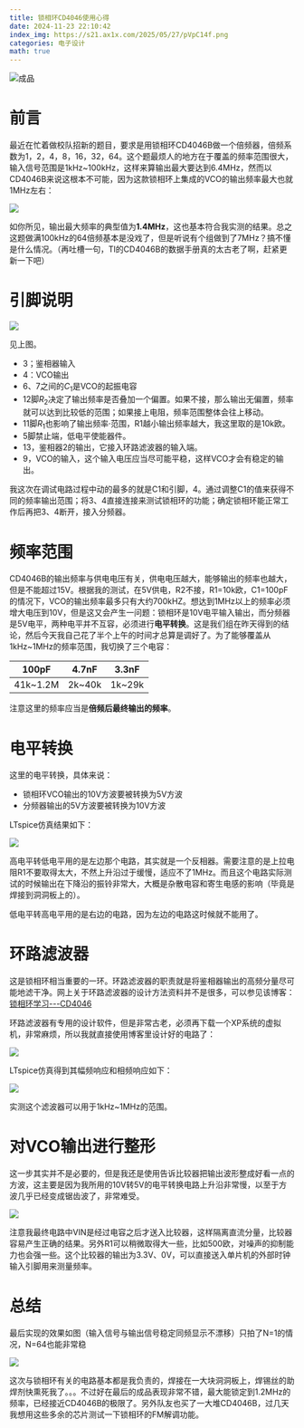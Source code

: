 ```yaml
---
title: 锁相环CD4046使用心得
date: 2024-11-23 22:10:42
index_img: https://s21.ax1x.com/2025/05/27/pVpC14f.png
categories: 电子设计
math: true
---
```


![成品](https://i.imgur.com/ZpUo6qu.jpg)

# 前言
最近在忙着做校队招新的题目，要求是用锁相环CD4046B做一个倍频器，倍频系数为1，2，4，8，16，32，64。这个题最烦人的地方在于覆盖的频率范围很大，输入信号范围是1kHz~100kHz，这样来算输出最大要达到6.4MHz，然而以CD4046B来说这根本不可能，因为这款锁相环上集成的VCO的输出频率最大也就1MHz左右：

![](https://i.imgur.com/51pBwa3.png)

如你所见，输出最大频率的典型值为**1.4MHz**，这也基本符合我实测的结果。总之这题做满100kHz的64倍频基本是没戏了，但是听说有个组做到了7MHz？搞不懂是什么情况。（再吐槽一句，TI的CD4046B的数据手册真的太古老了啊，赶紧更新一下吧）

# 引脚说明

![](https://i.imgur.com/Z91APjn.png)

见上图。

- 3；鉴相器输入
- 4：VCO输出
- 6、7之间的$C_1$是VCO的起振电容
- 12脚$R_2$决定了输出频率是否叠加一个偏置。如果不接，那么输出无偏置，频率就可以达到比较低的范围；如果接上电阻，频率范围整体会往上移动。
- 11脚$R_1$也影响了输出频率·范围，R1越小输出频率越大，我这里取的是10k欧。
- 5脚禁止端，低电平使能器件。
- 13，鉴相器2的输出，它接入环路滤波器的输入端。
- 9，VCO的输入，这个输入电压应当尽可能平稳，这样VCO才会有稳定的输出。

我这次在调试电路过程中动的最多的就是C1和引脚，4。通过调整C1的值来获得不同的频率输出范围；将3、4直接连接来测试锁相环的功能；确定锁相环能正常工作后再把3、4断开，接入分频器。

# 频率范围

CD4046B的输出频率与供电电压有关，供电电压越大，能够输出的频率也越大，但是不能超过15V。根据我的测试，在5V供电，R2不接，R1=10k欧，C1=100pF的情况下，VCO的输出频率最多只有大约700kHZ。想达到1MHz以上的频率必须增大电压到10V，但是这又会产生一问题：锁相环是10V电平输入输出，而分频器是5V电平，两种电平并不互容，必须进行**电平转换**。这是我们组在昨天得到的结论，然后今天我自己花了半个上午的时间才总算是调好了。为了能够覆盖从1kHz~1MHz的频率范围，我切换了三个电容：

| 100pF | 4.7nF | 3.3nF |
|-------|-------|-------|
| 41k~1.2M | 2k~40k | 1k~29k |

注意这里的频率应当是**倍频后最终输出的频率**。

# 电平转换

这里的电平转换，具体来说：

- 锁相环VCO输出的10V方波要被转换为5V方波
- 分频器输出的5V方波要被转换为10V方波

LTspice仿真结果如下：

![](https://i.imgur.com/3vQpjKX.png)

高电平转低电平用的是左边那个电路，其实就是一个反相器。需要注意的是上拉电阻R1不要取得太大，不然上升沿过于缓慢，适应不了1MHz。而且这个电路实际测试的时候输出在下降沿的振铃非常大，大概是杂散电容和寄生电感的影响（毕竟是焊接到洞洞板上的）。

低电平转高电平用的是右边的电路，因为左边的电路这时候就不能用了。

# 环路滤波器

这是锁相环相当重要的一环。环路滤波器的职责就是将鉴相器输出的高频分量尽可能地滤干净。网上关于环路滤波器的设计方法资料并不是很多，可以参见该博客：[锁相环学习---CD4046](https://www.cnblogs.com/qm1412/p/18222379)

环路滤波器有专用的设计软件，但是非常古老，必须再下载一个XP系统的虚拟机，非常麻烦，所以我就直接使用博客里设计好的电路了：

![](https://i.imgur.com/yCQpeqy.jpg)

LTspice仿真得到其幅频响应和相频响应如下：

![](https://i.imgur.com/LWBPZIo.png)

实测这个滤波器可以用于1kHz~1MHz的范围。

# 对VCO输出进行整形

这一步其实并不是必要的，但是我还是使用告诉比较器把输出波形整成好看一点的方波，这主要是因为我所用的10V转5V的电平转换电路上升沿非常慢，以至于方波几乎已经变成锯齿波了，非常难受。

![](https://i.imgur.com/NrkVsnV.png)

注意我最终电路中VIN是经过电容之后才送入比较器，这样隔离直流分量，比较器容易产生正确的结果。另外R1可以稍微取得大一些，比如500欧，对噪声的抑制能力也会强一些。这个比较器的输出为3.3V、0V，可以直接送入单片机的外部时钟输入引脚用来测量频率。

# 总结

最后实现的效果如图（输入信号与输出信号稳定同频显示不漂移）只拍了N=1的情况，N=64也能非常稳

![](https://i.imgur.com/PvEWWA3.jpg)

这次与锁相环有关的电路基本都是我负责的，焊接在一大块洞洞板上，焊锡丝的助焊剂快熏死我了。。。不过好在最后的成品表现非常不错，最大能锁定到1.2MHz的频率，已经接近CD4046B的极限了。另外队友也买了一大堆CD4046B，过几天我想用这些多余的芯片测试一下锁相环的FM解调功能。